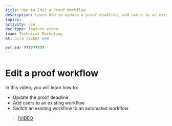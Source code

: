 ```yaml
---
title: How to Edit a Proof Workflow
description: Learn how to update a proof deadline, add users to an existing workflow, and switch an existing workflow to an automated workflow in [!DNL Adobe Workfront].
topics: 
activity: use
doc-type: feature video
team: Technical Marketing
kt: Jira ticket ###

exl-id: ?????????
---
```

# Edit a proof workflow

In this video, you will learn how to:

* Update the proof deadline
* Add users to an existing workflow
* Switch an existing workflow to an automated workflow

>[!VIDEO](https://video.tv.adobe.com/v/335138/?quality=12)
